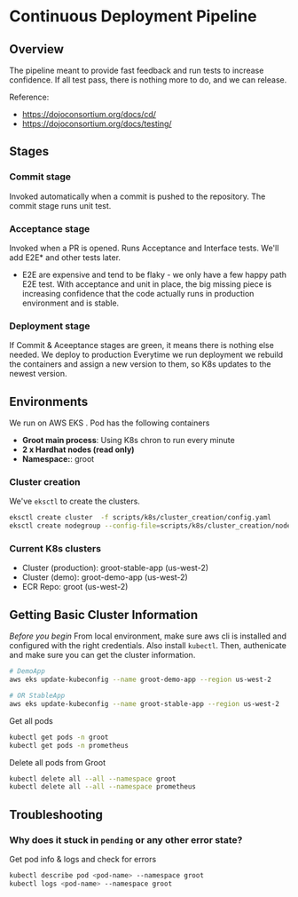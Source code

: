 # Continuous Deployment Pipeline

## Overview

The pipeline meant to provide fast feedback and run tests to increase confidence. If all test pass, there is nothing more to do, and we can release.

Reference: 
- https://dojoconsortium.org/docs/cd/
- https://dojoconsortium.org/docs/testing/

## Stages

### Commit stage

Invoked automatically when a commit is pushed to the repository. The commit stage runs unit test.

### Acceptance stage

Invoked when a PR is opened. Runs Acceptance and Interface tests.
We'll add E2E* and other tests later.

* E2E are expensive and tend to be flaky - we only have a few happy path E2E test. With acceptance and unit in place, the big missing piece is increasing confidence that the code actually runs in production environment and is stable.

### Deployment stage

If Commit & Aceeptance stages are green, it means there is nothing else needed. We deploy to production
Everytime we run deployment we rebuild the containers and assign a new version to them, so K8s updates to the newest version.

## Environments

We run on AWS EKS . Pod has the following containers
- **Groot main process**: Using K8s chron to run every minute
- **2 x Hardhat nodes (read only)**
- **Namespace:**: groot


### Cluster creation
We've `eksctl` to create the clusters. 

```bash
eksctl create cluster  -f scripts/k8s/cluster_creation/config.yaml
eksctl create nodegroup --config-file=scripts/k8s/cluster_creation/node-creation.yaml
```

### Current K8s clusters
- Cluster (production): groot-stable-app (us-west-2)
- Cluster (demo): groot-demo-app (us-west-2)
- ECR Repo: groot (us-west-2)

## Getting Basic Cluster Information

_*Before you begin*_
From local environment, make sure aws cli is installed and configured with the right credentials. Also install `kubectl`.
Then, authenicate and make sure you can get the cluster information.

```bash
# DemoApp
aws eks update-kubeconfig --name groot-demo-app --region us-west-2
```
```bash
# OR StableApp
aws eks update-kubeconfig --name groot-stable-app --region us-west-2
```

Get all pods
```bash
kubectl get pods -n groot
kubectl get pods -n prometheus
```

Delete  all pods from Groot
```bash
kubectl delete all --all --namespace groot
kubectl delete all --all --namespace prometheus
```

## Troubleshooting

### Why does it stuck in `pending` or any other error state?

Get pod info & logs and check for errors
```bash
kubectl describe pod <pod-name> --namespace groot
kubectl logs <pod-name> --namespace groot
```
